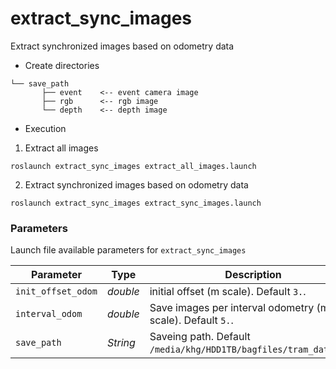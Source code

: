 # extract_sync_images

Extract synchronized images based on odometry data

* Create directories
```plain
└── save_path
       ├── event    <-- event camera image
       ├── rgb      <-- rgb image
       └── depth    <-- depth image
```

* Execution
1. Extract all images

`roslaunch extract_sync_images extract_all_images.launch`

2. Extract synchronized images based on odometry data

`roslaunch extract_sync_images extract_sync_images.launch`


### Parameters

Launch file available parameters for `extract_sync_images`

|Parameter| Type| Description|
----------|-----|--------
|`init_offset_odom`|*double* |initial offset (m scale). Default `3.`.|
|`interval_odom`|*double*|Save images per interval odometry (m scale). Default `5.`.|
|`save_path`|*String*|Saveing path. Default `/media/khg/HDD1TB/bagfiles/tram_dataset/`.|
